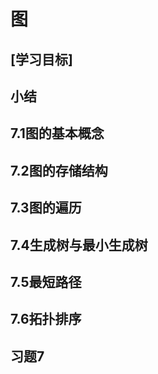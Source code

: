 # 图

## \[学习目标\]

## 小结

## 7.1图的基本概念

## 7.2图的存储结构

## 7.3图的遍历

## 7.4生成树与最小生成树

## 7.5最短路径

## 7.6拓扑排序

## 习题7